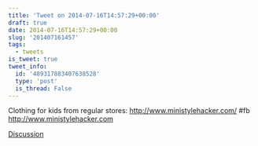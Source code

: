 ```yaml
---
title: 'Tweet on 2014-07-16T14:57:29+00:00'
draft: true
date: 2014-07-16T14:57:29+00:00
slug: '201407161457'
tags:
  - tweets
is_tweet: true
tweet_info:
  id: '489317883407638528'
  type: 'post'
  is_thread: False
---
```




Clothing for kids from regular stores: <http://www.ministylehacker.com/> #fb <http://www.ministylehacker.com>

[Discussion](https://x.com/sytelus/status/489317883407638528)
